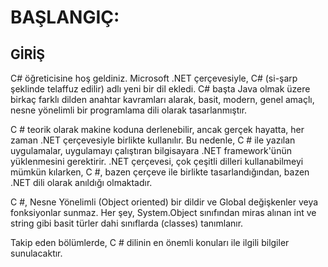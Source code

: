 # BAŞLANGIÇ:

## GİRİŞ

C# öğreticisine hoş geldiniz. Microsoft .NET çerçevesiyle, C# (si-şarp şeklinde telaffuz edilir) adlı yeni bir dil ekledi. C# başta Java olmak üzere birkaç farklı dilden anahtar kavramları alarak, basit, modern, genel amaçlı, nesne yönelimli bir programlama dili olarak tasarlanmıştır.

C # teorik olarak makine koduna derlenebilir, ancak gerçek hayatta, her zaman .NET çerçevesiyle birlikte kullanılır. Bu nedenle, C # ile yazılan uygulamalar, uygulamayı çalıştıran bilgisayara .NET framework'ünün yüklenmesini gerektirir. .NET çerçevesi, çok çeşitli dilleri kullanabilmeyi mümkün kılarken, C #, bazen çerçeve ile birlikte tasarlandığından, bazen .NET dili olarak anıldığı olmaktadır.

C #, Nesne Yönelimli (Object oriented) bir dildir ve Global değişkenler veya fonksiyonlar sunmaz. Her şey, System.Object sınıfından miras alınan int ve string gibi basit türler dahi sınıflarda (classes) tanımlanır.

Takip eden bölümlerde, C # dilinin en önemli konuları ile ilgili bilgiler sunulacaktır.